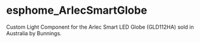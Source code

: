 # esphome_ArlecSmartGlobe
Custom Light Component for the Arlec Smart LED Globe (GLD112HA) sold in Australia by Bunnings.

